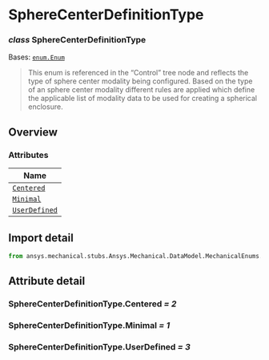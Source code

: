 # SphereCenterDefinitionType

<a id="SphereCenterDefinitionType"></a>

### *class* SphereCenterDefinitionType

Bases: [`enum.Enum`](https://docs.python.org/3/library/enum.html#enum.Enum)

> This enum is referenced in the “Control” tree node and reflects the type of sphere center modality being configured. Based on the type of an sphere center modality different rules are applied which define the applicable list of modality data to be used for creating a spherical enclosure.

> <!-- !! processed by numpydoc !! -->

<a id="overview"></a>

## Overview

### Attributes

| Name |
| ---------------------------------------------------------- |
| [`Centered`](#SphereCenterDefinitionType.Centered) |
| [`Minimal`](#SphereCenterDefinitionType.Minimal) |
| [`UserDefined`](#SphereCenterDefinitionType.UserDefined) |

<a id="import-detail"></a>

## Import detail

```python
from ansys.mechanical.stubs.Ansys.Mechanical.DataModel.MechanicalEnums.MeshWorkflow import SphereCenterDefinitionType
```

<a id="attribute-detail"></a>

## Attribute detail

<a id="SphereCenterDefinitionType.Centered"></a>

### SphereCenterDefinitionType.Centered *= 2*

<a id="SphereCenterDefinitionType.Minimal"></a>

### SphereCenterDefinitionType.Minimal *= 1*

<a id="SphereCenterDefinitionType.UserDefined"></a>

### SphereCenterDefinitionType.UserDefined *= 3*

